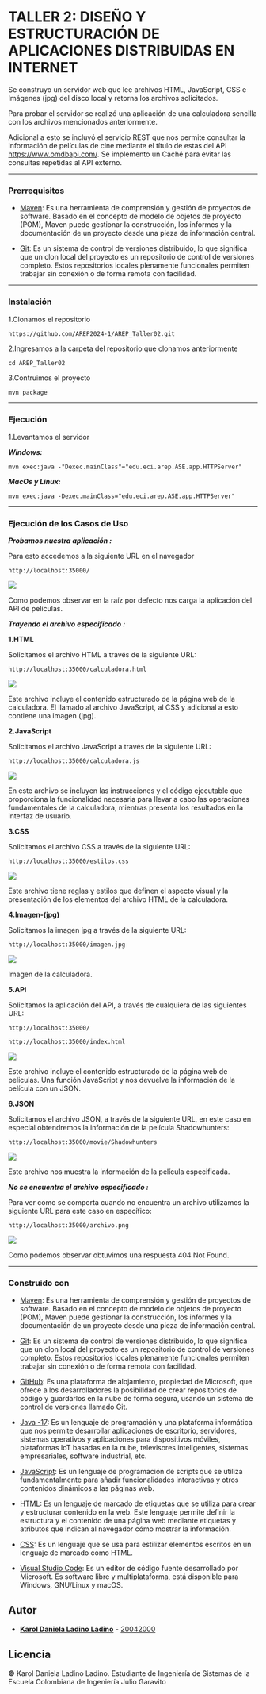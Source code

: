 # TALLER 2:  DISEÑO Y ESTRUCTURACIÓN DE APLICACIONES DISTRIBUIDAS EN INTERNET

Se construyo un servidor web que lee archivos HTML, JavaScript, CSS e Imágenes (jpg) del disco local y retorna los archivos solicitados. 

Para probar el servidor se realizó una aplicación de una calculadora sencilla con los archivos mencionados anteriormente. 

Adicional a esto se incluyó el servicio REST que nos permite consultar la información de películas de cine mediante el título de estas del API https://www.omdbapi.com/. Se implemento un Caché para evitar las consultas repetidas al API externo. 


---
### Prerrequisitos

* [Maven](https://maven.apache.org/): Es una herramienta de comprensión y gestión de proyectos de software. Basado en el concepto de modelo de objetos de proyecto (POM), Maven puede gestionar la construcción, los informes y la documentación de un proyecto desde una pieza de información central.

* [Git](https://learn.microsoft.com/es-es/devops/develop/git/what-is-git): Es un sistema de control de versiones distribuido, lo que significa que un clon local del proyecto es un repositorio de control de versiones completo. Estos repositorios locales plenamente funcionales permiten trabajar sin conexión o de forma remota con facilidad.

---

### Instalación

1.Clonamos el repositorio

```
https://github.com/AREP2024-1/AREP_Taller02.git
```

2.Ingresamos a la carpeta del repositorio que clonamos anteriormente

```
cd AREP_Taller02
```

3.Contruimos el proyecto

```
mvn package
```

---

### Ejecución

1.Levantamos el servidor

***Windows:***

```
mvn exec:java -"Dexec.mainClass"="edu.eci.arep.ASE.app.HTTPServer" 
```

***MacOs y Linux:***

```
mvn exec:java -Dexec.mainClass="edu.eci.arep.ASE.app.HTTPServer" 
```

---
### Ejecución de los Casos de Uso

***Probamos nuestra aplicación :***


Para esto accedemos a la siguiente URL en el navegador
```
http://localhost:35000/
```
![](images/MovieApp.JPG)

Como podemos observar en la raíz por defecto nos carga la aplicación del API de películas.

***Trayendo el archivo especificado :***

**1.HTML**

Solicitamos el archivo HTML a través de la siguiente URL:

```
http://localhost:35000/calculadora.html 
```
![](images/CalculadoraHtml.JPG)

Este archivo incluye el contenido estructurado de la página web de la calculadora. El llamado al archivo JavaScript, al CSS y adicional a esto contiene una imagen (jpg).

**2.JavaScript**

Solicitamos el archivo JavaScript a través de la siguiente URL:

```
http://localhost:35000/calculadora.js
```
![](images/CalculadoraJs.JPG)

En este archivo se incluyen las instrucciones y el código ejecutable que proporciona la funcionalidad necesaria para llevar a cabo las operaciones fundamentales de la calculadora, mientras presenta los resultados en la interfaz de usuario.

**3.CSS**

Solicitamos el archivo CSS a través de la siguiente URL:

```
http://localhost:35000/estilos.css
```
![](images/EstilosCss.JPG)

Este archivo tiene reglas y estilos que definen el aspecto visual y la presentación de los elementos del archivo HTML de la calculadora.

**4.Imagen-(jpg)**

Solicitamos la imagen jpg a través de la siguiente URL:

```
http://localhost:35000/imagen.jpg
```
![](images/img.JPG)

Imagen de la calculadora.

**5.API**

Solicitamos la aplicación del API, a través de cualquiera de las siguientes URL:

```
http://localhost:35000/
```

```
http://localhost:35000/index.html
```
![](images/Api.JPG)

Este archivo incluye el contenido estructurado de la página web de peliculas. Una función JavaScript y nos devuelve la información de la película con un JSON.

**6.JSON**

Solicitamos el archivo JSON, a través de la siguiente URL, en este caso en especial obtendremos la información de la película Shadowhunters:

```
http://localhost:35000/movie/Shadowhunters
```
![](images/Json.JPG)

Este archivo nos muestra la información de la película especificada.

***No se encuentra el archivo especificado :***

Para ver como se comporta cuando no encuentra un archivo utilizamos la siguiente URL para este caso en específico:

```
http://localhost:35000/archivo.png
```
![](images/Error.JPG)

Como podemos observar obtuvimos una respuesta 404 Not Found.

---

### Construido con

* [Maven](https://maven.apache.org/): Es una herramienta de comprensión y gestión de proyectos de software. Basado en el concepto de modelo de objetos de proyecto (POM), Maven puede gestionar la construcción, los informes y la documentación de un proyecto desde una pieza de información central.

* [Git](https://learn.microsoft.com/es-es/devops/develop/git/what-is-git): Es un sistema de control de versiones distribuido, lo que significa que un clon local del proyecto es un repositorio de control de versiones completo. Estos repositorios locales plenamente funcionales permiten trabajar sin conexión o de forma remota con facilidad.

* [GitHub](https://platzi.com/blog/que-es-github-como-funciona/): Es una plataforma de alojamiento, propiedad de Microsoft, que ofrece a los desarrolladores la posibilidad de crear repositorios de código y guardarlos en la nube de forma segura, usando un sistema de control de versiones llamado Git.

* [Java -17](https://www.cursosaula21.com/que-es-java/): Es un lenguaje de programación y una plataforma informática que nos permite desarrollar aplicaciones de escritorio, servidores, sistemas operativos y aplicaciones para dispositivos móviles, plataformas IoT basadas en la nube, televisores inteligentes, sistemas empresariales, software industrial, etc.

* [JavaScript](https://universidadeuropea.com/blog/que-es-javascript/): Es un lenguaje de programación de scripts que se utiliza fundamentalmente para añadir funcionalidades interactivas y otros contenidos dinámicos a las páginas web.

* [HTML](https://aulacm.com/que-es/html-significado-definicion/): Es un lenguaje de marcado de etiquetas que se utiliza para crear y estructurar contenido en la web. Este lenguaje permite definir la estructura y el contenido de una página web mediante etiquetas y atributos que indican al navegador cómo mostrar la información.

* [CSS](https://www.hostinger.co/tutoriales/que-es-css): Es un lenguaje que se usa para estilizar elementos escritos en un lenguaje de marcado como HTML.

* [Visual Studio Code](https://openwebinars.net/blog/que-es-visual-studio-code-y-que-ventajas-ofrece/): Es un editor de código fuente desarrollado por Microsoft. Es software libre y multiplataforma, está disponible para Windows, GNU/Linux y macOS.


## Autor

* **[Karol Daniela Ladino Ladino](https://www.linkedin.com/in/karol-daniela-ladino-ladino-55164b272/)** - [20042000](https://github.com/20042000)


## Licencia
**©** Karol Daniela Ladino Ladino. Estudiante de Ingeniería de Sistemas de la Escuela Colombiana de Ingeniería Julio Garavito

